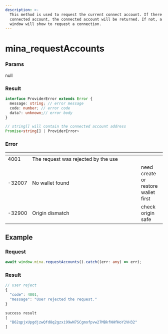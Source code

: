 ```yaml
---
description: >-
  This method is used to request the current connect account. If there is a
  connected account, the connected account will be returned. If not, a popup
  window will show to request a connection.
---
```


# mina\_requestAccounts

### Params

null

### Result

```typescript
interface ProviderError extends Error {
  message: string; // error message
  code: number; // error code 
  data?: unknown;// error body 
}

// string[] will contain the connected account address
Promise<string[] | ProviderError>
```

### Error

<table><thead><tr><th></th><th width="332.3333333333333"></th><th></th></tr></thead><tbody><tr><td>4001</td><td>The request was rejected by the use</td><td></td></tr><tr><td>-32007</td><td>No wallet found</td><td>need create or restore wallet first</td></tr><tr><td>-32900</td><td>Origin dismatch</td><td>check origin safe</td></tr></tbody></table>

## Example

### Request

```typescript
await window.mina.requestAccounts().catch((err: any) => err);

```

### Result

```typescript
// user reject
{
  "code": 4001,
  "message": "User rejected the request."
}

success result
[
  "B62qpjxUpgdjzwQfd8q2gzxi99wN7SCgmofpvw27MBkfNHfHoY2VH32"
]
```
